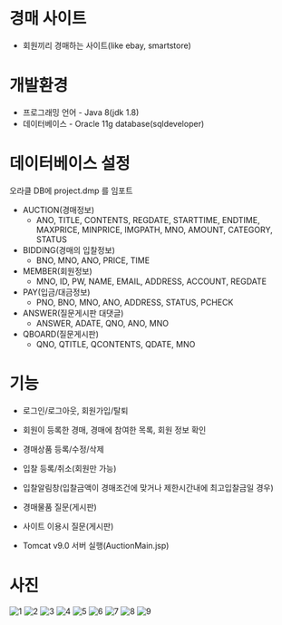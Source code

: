 # 경매 사이트
* 회원끼리 경매하는 사이트(like ebay, smartstore)

# 개발환경
* 프로그래밍 언어 - Java 8(jdk 1.8)
* 데이터베이스 - Oracle 11g database(sqldeveloper)

# 데이터베이스 설정 
오라클 DB에 project.dmp 를 임포트

* AUCTION(경매정보) 
  * ANO, TITLE, CONTENTS, REGDATE, STARTTIME, ENDTIME, MAXPRICE, MINPRICE, IMGPATH, MNO, AMOUNT, CATEGORY, STATUS
* BIDDING(경매의 입찰정보) 
  * BNO, MNO, ANO, PRICE, TIME
* MEMBER(회원정보) 
  * MNO, ID, PW, NAME, EMAIL, ADDRESS, ACCOUNT, REGDATE
* PAY(입금/대금정보) 
  * PNO, BNO, MNO, ANO, ADDRESS, STATUS, PCHECK
* ANSWER(질문게시판 대댓글) 
  * ANSWER, ADATE, QNO, ANO, MNO
* QBOARD(질문게시판) 
  * QNO, QTITLE, QCONTENTS, QDATE, MNO

# 기능
* 로그인/로그아웃, 회원가입/탈퇴
* 회원이 등록한 경매, 경매에 참여한 목록, 회원 정보 확인
* 경매상품 등록/수정/삭제
* 입찰 등록/취소(회원만 가능)
* 입찰알림창(입찰금액이 경매조건에 맞거나 제한시간내에 최고입찰금일 경우)
* 경매물품 질문(게시판)
* 사이트 이용시 질문(게시판)

* Tomcat v9.0 서버 실행(AuctionMain.jsp)

# 사진
![1](https://user-images.githubusercontent.com/55347692/112748162-0515b400-8ff5-11eb-8492-f6a046be9492.PNG)
![2](https://user-images.githubusercontent.com/55347692/112748164-06df7780-8ff5-11eb-8b8c-16fa4a6b25ac.PNG)
![3](https://user-images.githubusercontent.com/55347692/112748165-07780e00-8ff5-11eb-8d93-8f1642f5e9d2.PNG)
![4](https://user-images.githubusercontent.com/55347692/112748167-07780e00-8ff5-11eb-9908-ec31060f1b9e.PNG)
![5](https://user-images.githubusercontent.com/55347692/112748168-0810a480-8ff5-11eb-8185-0bc6ddd57736.PNG)
![6](https://user-images.githubusercontent.com/55347692/112748169-0810a480-8ff5-11eb-91e9-13a90eaabdc8.PNG)
![7](https://user-images.githubusercontent.com/55347692/112748170-08a93b00-8ff5-11eb-8d0b-8755bb3d3f4e.PNG)
![8](https://user-images.githubusercontent.com/55347692/112748171-08a93b00-8ff5-11eb-8ab1-0c035cd7baf8.PNG)
![9](https://user-images.githubusercontent.com/55347692/112748172-0941d180-8ff5-11eb-8178-cc78c777f7b7.PNG)